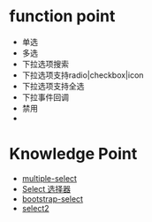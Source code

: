 # function point
* 单选
* 多选
* 下拉选项搜索
* 下拉选项支持radio|checkbox|icon
* 下拉选项支持全选
* 下拉事件回调
* 禁用
* 

# Knowledge Point
* [multiple-select](https://github.com/wenzhixin/multiple-select)
* [Select 选择器](http://element-cn.eleme.io/#/zh-CN/component/select)
* [bootstrap-select](http://silviomoreto.github.io/bootstrap-select/examples/)
* [select2](https://select2.org/)
